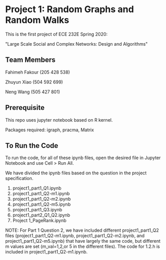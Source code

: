 # Project 1: Random Graphs and Random Walks
This is the first project of ECE 232E Spring 2020:

"Large Scale Social and Complex Networks: Design and Algorithms"

## Team Members
Fahimeh Fakour (205 428 538)

Zhuyun Xiao (504 592 699)

Neng Wang (505 427 801)

## Prerequisite
This repo uses jupyter notebook based on R kernel.

Packages required: igraph, pracma, Matrix

## To Run the Code
To run the code, for all of these ipynb files, open the desired file in Jupyter Notebook and use Cell > Run All. 

We have divided the ipynb files based on the question in the project specification. 
1. project1_part1_Q1.ipynb	
2. project1_part1_Q2-m1.ipynb	
3. project1_part1_Q2-m2.ipynb
4. project1_part1_Q2-m5.ipynb
5. project1_part1_Q3.ipynb
6. project1_part2_Q1_Q2.ipynb
7. Project 1_PageRank.ipynb

NOTE: For Part 1 Question 2, we have included different project1_part1_Q2 files (project1_part1_Q2-m1.ipynb, project1_part1_Q2-m2.ipynb, and project1_part1_Q2-m5.ipynb) that have largely the same code, but different m values are set (m_val=1,2,or 5 in the different files). The code for 1.2.h is included in project1_part1_Q2-m1.ipynb.
